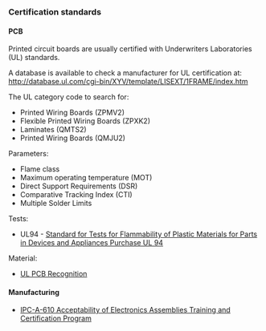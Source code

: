 ### Certification standards

#### PCB

Printed circuit boards are usually certified with Underwriters Laboratories (UL) standards.

A database is available to check a manufacturer for UL certification at: http://database.ul.com/cgi-bin/XYV/template/LISEXT/1FRAME/index.htm

The UL category code to search for:
- Printed Wiring Boards (ZPMV2)
- Flexible Printed Wiring Boards (ZPXK2)
- Laminates (QMTS2)
- Printed Wiring Boards (QMJU2)

Parameters:
- Flame class
- Maximum operating temperature (MOT)
- Direct Support Requirements (DSR)
- Comparative Tracking Index (CTI)
- Multiple Solder Limits

Tests:
- UL94 - [Standard for Tests for Flammability of Plastic Materials for Parts in Devices and Appliances
Purchase UL 94
](https://standardscatalog.ul.com/standards/en/standard_94_6)

Material:
- [UL PCB Recognition](https://www.ncabgroup.com/wp-content/uploads/2015/03/UL-Emma-Hudson-NCAB-Seminar-2015-03.pdf)

#### Manufacturing

- [IPC-A-610 Acceptability of Electronics Assemblies Training and Certification Program](http://www.ipc.org/ContentPage.aspx?pageid=IPC-A-610)
